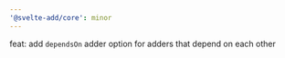 ```yaml
---
'@svelte-add/core': minor
---
```


feat: add `dependsOn` adder option for adders that depend on each other
